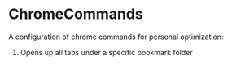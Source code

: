 # ChromeCommands

A configuration of chrome commands for personal optimization:
1. Opens up all tabs under a specific bookmark folder
